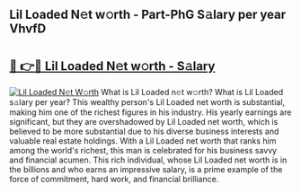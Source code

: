 ## Lil Loaded N𝚎t w𝚘rth - Part-PhG S𝚊lary per year VhvfD

# <h2><a href="http://gc5alu.nevu.top/?p=Lil+Loaded">🔗 👉🔴 Lil Loaded N𝚎t w𝚘rth - S𝚊lary</a></h2>

[![Lil Loaded N𝚎t W𝚘rth](https://i.imgur.com/Oavwk0R.jpeg)](http://gc5alu.nevu.top/?p=Lil+Loaded)
What is Lil Loaded n𝚎t w𝚘rth? What is Lil Loaded s𝚊lary per year?
This wealthy person's Lil Loaded net worth is substantial, making him one of the richest figures in his industry. His yearly earnings are significant, but they are overshadowed by Lil Loaded net worth, which is believed to be more substantial due to his diverse business interests and valuable real estate holdings. With a Lil Loaded net worth that ranks him among the world's richest, this man is celebrated for his business savvy and financial acumen. This rich individual, whose Lil Loaded net worth is in the billions and who earns an impressive salary, is a prime example of the force of commitment, hard work, and financial brilliance.
